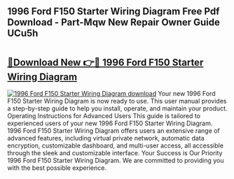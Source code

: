 ## 1996 Ford F150 Starter Wiring Diagram Free Pdf Download - Part-Mqw New Repair Owner Guide UCu5h

# <h2><a href="http://dftfn08.blite.top/?on=1996+Ford+F150+Starter+Wiring+Diagram">🔗Download New 👉🔴 1996 Ford F150 Starter Wiring Diagram</a></h2>

[![1996 Ford F150 Starter Wiring Diagram download](https://i.imgur.com/lujVjoI.png)](http://dftfn08.blite.top/?on=1996+Ford+F150+Starter+Wiring+Diagram)
Your new 1996 Ford F150 Starter Wiring Diagram is now ready to use. This user manual provides a step-by-step guide to help you install, operate, and maintain your product. Operating Instructions for Advanced Users This guide is tailored to experienced users of your new 1996 Ford F150 Starter Wiring Diagram. 1996 Ford F150 Starter Wiring Diagram offers users an extensive range of advanced features, including virtual private network, automatic data encryption, customizable dashboard, and multi-user access, all accessible through the sleek and customizable interface. Your Success is Our Priority 1996 Ford F150 Starter Wiring Diagram. We are committed to providing you with the best possible experience.
